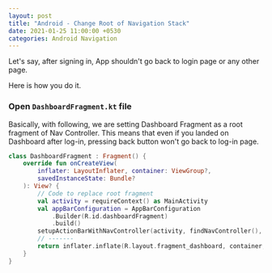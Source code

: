 ```yaml
---
layout: post
title: "Android - Change Root of Navigation Stack"
date: 2021-01-25 11:00:00 +0530
categories: Android Navigation
---
```


Let's say, after signing in, App shouldn't go back to login page or any other page.

Here is how you do it.

### Open `DashboardFragment.kt` file

Basically, with following, we are setting Dashboard Fragment as a root fragment of Nav Controller.
This means that even if you landed on Dashboard after log-in, pressing back button won't go back to log-in page.

```kotlin
class DashboardFragment : Fragment() {
    override fun onCreateView(
        inflater: LayoutInflater, container: ViewGroup?,
        savedInstanceState: Bundle?
    ): View? {
        // Code to replace root fragment
        val activity = requireContext() as MainActivity
        val appBarConfiguration = AppBarConfiguration
            .Builder(R.id.dashboardFragment)
            .build()
        setupActionBarWithNavController(activity, findNavController(), appBarConfiguration)
        // -------
        return inflater.inflate(R.layout.fragment_dashboard, container, false)
    }
}
```